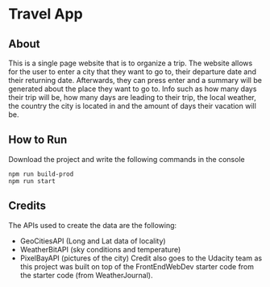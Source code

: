 # Travel App

## About
This is a single page website that is to organize a trip. The website allows for the
user to enter a city that they want to go to, their departure date and their returning date.
Afterwards, they can press enter and a summary will be generated about the place they want to go to. Info such as how many days their trip will be, how many days are leading to their trip, the local weather, the country the city is located in and the amount of days their vacation will be.

## How to Run
Download the project and write the following commands in the console
```
npm run build-prod
npm run start
```
## Credits
The APIs used to create the data are the following:
* GeoCitiesAPI (Long and Lat data of locality)
* WeatherBitAPI (sky conditions and temperature)
* PixelBayAPI (pictures of the city)
Credit also goes to the Udacity team as this project was built on top of the FrontEndWebDev 
starter code from the starter code (from WeatherJournal).
